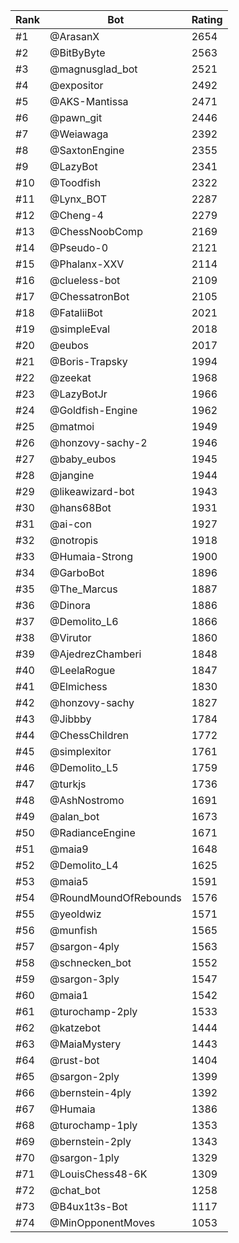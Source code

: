 Rank|Bot|Rating
---|---|---
#1|@ArasanX|2654
#2|@BitByByte|2563
#3|@magnusglad_bot|2521
#4|@expositor|2492
#5|@AKS-Mantissa|2471
#6|@pawn_git|2446
#7|@Weiawaga|2392
#8|@SaxtonEngine|2355
#9|@LazyBot|2341
#10|@Toodfish|2322
#11|@Lynx_BOT|2287
#12|@Cheng-4|2279
#13|@ChessNoobComp|2169
#14|@Pseudo-0|2121
#15|@Phalanx-XXV|2114
#16|@clueless-bot|2109
#17|@ChessatronBot|2105
#18|@FataliiBot|2021
#19|@simpleEval|2018
#20|@eubos|2017
#21|@Boris-Trapsky|1994
#22|@zeekat|1968
#23|@LazyBotJr|1966
#24|@Goldfish-Engine|1962
#25|@matmoi|1949
#26|@honzovy-sachy-2|1946
#27|@baby_eubos|1945
#28|@jangine|1944
#29|@likeawizard-bot|1943
#30|@hans68Bot|1931
#31|@ai-con|1927
#32|@notropis|1918
#33|@Humaia-Strong|1900
#34|@GarboBot|1896
#35|@The_Marcus|1887
#36|@Dinora|1886
#37|@Demolito_L6|1866
#38|@Virutor|1860
#39|@AjedrezChamberi|1848
#40|@LeelaRogue|1847
#41|@Elmichess|1830
#42|@honzovy-sachy|1827
#43|@Jibbby|1784
#44|@ChessChildren|1772
#45|@simplexitor|1761
#46|@Demolito_L5|1759
#47|@turkjs|1736
#48|@AshNostromo|1691
#49|@alan_bot|1673
#50|@RadianceEngine|1671
#51|@maia9|1648
#52|@Demolito_L4|1625
#53|@maia5|1591
#54|@RoundMoundOfRebounds|1576
#55|@yeoldwiz|1571
#56|@munfish|1565
#57|@sargon-4ply|1563
#58|@schnecken_bot|1552
#59|@sargon-3ply|1547
#60|@maia1|1542
#61|@turochamp-2ply|1533
#62|@katzebot|1444
#63|@MaiaMystery|1443
#64|@rust-bot|1404
#65|@sargon-2ply|1399
#66|@bernstein-4ply|1392
#67|@Humaia|1386
#68|@turochamp-1ply|1353
#69|@bernstein-2ply|1343
#70|@sargon-1ply|1329
#71|@LouisChess48-6K|1309
#72|@chat_bot|1258
#73|@B4ux1t3s-Bot|1117
#74|@MinOpponentMoves|1053
